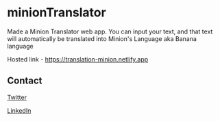 # minionTranslator

Made a Minion Translator web app. You can input your text, and that text will automatically be translated into Minion's Language aka Banana language 

Hosted link - https://translation-minion.netlify.app


## Contact 
[Twitter](https://twitter.com/_kpavan)

[LinkedIn](https://www.linkedin.com/in/kulkarni-pavan/)